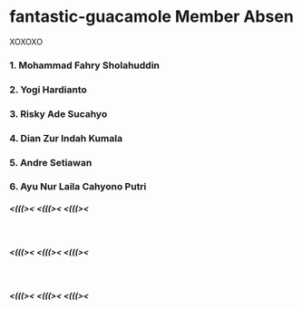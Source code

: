 # fantastic-guacamole Member Absen
XOXOXO

<h3>1. Mohammad Fahry Sholahuddin</h3>
<h3>2. Yogi Hardianto</h3>
<h3>3. Risky Ade Sucahyo</h3>
<h3>4. Dian Zur Indah Kumala</h3>
<h3>5. Andre Setiawan</h3>
<h3>6. Ayu Nur Laila Cahyono Putri</h3>


<h5> <(((><     <(((><        <(((><</h5>
  <br>
  <h5> <(((><            <(((><      <(((><</h5></br>
    <h5> <(((><     <(((><        <(((><</h5>

